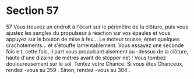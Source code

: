 # Section 57

57
Vous trouvez un endroit à l'écart sur  le périmètre de la clôture,
puis vous ajustez les sangles du propulseur à réaction sur vos
épaules et vous appuyez sur le bouton de mise à feu... Le moteur
tousse, émet quelques crachotements... et s'étouffe
lamentablement. Vous essayez une seconde fois e t, cette fois, il
part vous propulsant aisément au -dessus de la clôture, haute
d'une dizaine de mètres avant de stopper net ! Vous tombez
douloureusement sur le sol. Tentez votre Chance. Si vous êtes
Chanceux, rendez -vous au 359 . Sinon, rendez -vous au 304 .